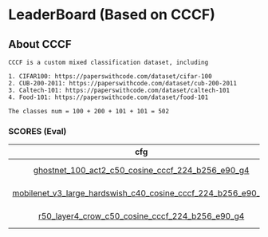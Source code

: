 
# LeaderBoard (Based on CCCF)

## About CCCF

    CCCF is a custom mixed classification dataset, including

    1. CIFAR100: https://paperswithcode.com/dataset/cifar-100
    2. CUB-200-2011: https://paperswithcode.com/dataset/cub-200-2011
    3. Caltech-101: https://paperswithcode.com/dataset/caltech-101
    4. Food-101: https://paperswithcode.com/dataset/food-101

    The classes num = 100 + 200 + 101 + 101 = 502

### SCORES (Eval)

| cfg |    model   |   top1/top3/top5/top10   |   feat_type   | max_num | aggregate | enhance | distance | rank |
|:---:|:----------:|:-------------:|:----------------:|:---------:|:------------:|:-----:|:-----:|:-----:|
|  [ghostnet_100_act2_c50_cosine_cccf_224_b256_e90_g4](configs/cccf/ghostnet/ghostnet_100_act2_c50_cosine_cccf_224_b256_e90_g4.yaml)   |  ghostnet_100  | 58.102 / 72.389 / 77.354 / 83.366   | act2 |    50    |  identity |   identity  |   cosine  | normal  |
|  [mobilenet_v3_large_hardswish_c40_cosine_cccf_224_b256_e90_g4](../configs/cccf/mobilenet/mobilenet_v3_large_hardswish_c40_cosine_cccf_224_b256_e90_g4.yaml)   |  mobilenet_v3_large  | 57.204 / 71.445 / 76.924 / 82.740   | hardswish |    40    |  identity |   identity  |   cosine  | normal  |
|  [r50_layer4_crow_c50_cosine_cccf_224_b256_e90_g4](configs/cccf/resnet/r50_layer4_crow_c50_cosine_cccf_224_b256_e90_g4.yaml)   |  resnet50  | 53.950 / 68.322 / 74.381 / 81.085 | layer4 |    50    |  crow |   identity  |   cosine  | normal  |
